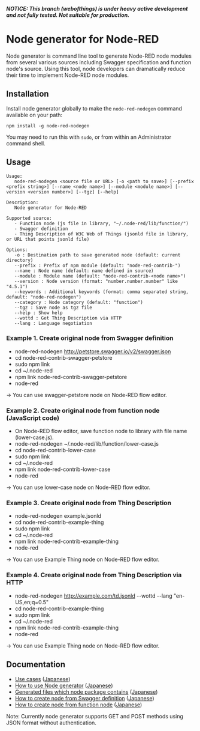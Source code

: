 ___NOTICE: This branch (webofthings) is under heavy active development and not fully tested.
Not suitable for production.___

# Node generator for Node-RED

Node generator is command line tool to generate Node-RED node modules from several various sources including Swagger specification and function node's source.
Using this tool, node developers can dramatically reduce their time to implement Node-RED node modules.

## Installation

Install node generator globally to make the `node-red-nodegen` command available on your path:

    npm install -g node-red-nodegen

You may need to run this with `sudo`, or from within an Administrator command shell.

## Usage

    Usage:
       node-red-nodegen <source file or URL> [-o <path to save>] [--prefix <prefix string>] [--name <node name>] [--module <module name>] [--version <version number>] [--tgz] [--help]

    Description:
       Node generator for Node-RED

    Supported source:
       - Function node (js file in library, "~/.node-red/lib/function/")
       - Swagger definition
       - Thing Description of W3C Web of Things (jsonld file in library, or URL that points jsonld file)

    Options:
       -o : Destination path to save generated node (default: current directory)
       --prefix : Prefix of npm module (default: "node-red-contrib-")
       --name : Node name (default: name defined in source)
       --module : Module name (default: "node-red-contrib-<node name>")
       --version : Node version (format: "number.number.number" like "4.5.1")
       --keywords : Additional keywords (format: comma separated string, default: "node-red-nodegen")
       --category : Node category (default: "function")
       --tgz : Save node as tgz file
       --help : Show help
       --wottd : Get Thing Description via HTTP
       --lang : Language negotiation

### Example 1. Create original node from Swagger definition

- node-red-nodegen http://petstore.swagger.io/v2/swagger.json
- cd node-red-contrib-swagger-petstore
- sudo npm link
- cd ~/.node-red
- npm link node-red-contrib-swagger-petstore
- node-red

-> You can use swagger-petstore node on Node-RED flow editor.

### Example 2. Create original node from function node (JavaScript code)

- On Node-RED flow editor, save function node to library with file name (lower-case.js).
- node-red-nodegen ~/.node-red/lib/function/lower-case.js
- cd node-red-contrib-lower-case
- sudo npm link
- cd ~/.node-red
- npm link node-red-contrib-lower-case
- node-red

-> You can use lower-case node on Node-RED flow editor.

### Example 3. Create original node from Thing Description

- node-red-nodegen example.jsonld
- cd node-red-contrib-example-thing
- sudo npm link
- cd ~/.node-red
- npm link node-red-contrib-example-thing
- node-red

-> You can use Example Thing node on Node-RED flow editor.

### Example 4. Create original node from Thing Description via HTTP

- node-red-nodegen http://example.com/td.jsonld --wottd --lang "en-US,en;q=0.5"
- cd node-red-contrib-example-thing
- sudo npm link
- cd ~/.node-red
- npm link node-red-contrib-example-thing
- node-red

-> You can use Example Thing node on Node-RED flow editor.

## Documentation
- [Use cases](docs/index.md#use-cases) ([Japanese](docs/index_ja.md#use-cases))
- [How to use Node generator](docs/index.md#how-to-use-node-generator) ([Japanese](docs/index_ja.md#how-to-use-node-generator))
- [Generated files which node package contains](docs/index.md#generated-files-which-node-package-contains) ([Japanese](docs/index_ja.md#generated-files-which-node-package-contains))
- [How to create node from Swagger definition](docs/index.md#how-to-create-node-from-swagger-definition) ([Japanese](docs/index_ja.md#how-to-create-node-from-swagger-definition))
- [How to create node from function node](docs/index.md#how-to-create-node-from-function-node) ([Japanese](docs/index_ja.md#how-to-create-node-from-function-node))

Note: Currently node generator supports GET and POST methods using JSON format without authentication.

